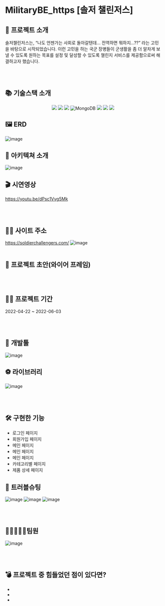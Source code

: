 # MilitaryBE_https [솔저 챌린저스]


## 👋 프로젝트 소개
솔저챌린저스는, “나도 언젠가는 사회로 돌아갈텐데… 전역하면 뭐하지…??” 라는 고민을 바탕으로 시작되었습니다.
이런 고민을 하는 국군 장병들이 군생활을 좀 더 알차게 보낼 수 있도록 원하는 목표를 설정 및 달성할 수 있도록
챌린지 서비스를 제공함으로써 해결하고자 했습니다.



<br/>
<br/>

## 📚 기술스택 소개
<p align="center">
<img src="https://img.shields.io/badge/html-E34F26?style=for-the-badge&logo=html5&logoColor=white"> 
<img src="https://img.shields.io/badge/css-1572B6?style=for-the-badge&logo=css3&logoColor=white"> 
<img src="https://img.shields.io/badge/js-F7DF1E?style=for-the-badge&logo=javascript&logoColor=black"> 
<img alt="MongoDB" src ="https://img.shields.io/badge/MongoDB-47a248.svg?&style=for-the-badge&logo=MongoDB&logoColor=white"/>
<img src="https://img.shields.io/badge/React-61DAFB?style=for-the-badge&logo=React&logoColor=black">
<img src="https://img.shields.io/badge/Figma-F24E1E?style=for-the-badge&logo=Figma&logoColor=white">
<img src="https://img.shields.io/badge/Node.js-339933?style=for-the-badge&logo=Node.js&logoColor=green">
 
  ## 🖼 ERD
  ![image](https://user-images.githubusercontent.com/101077035/171865869-f0a15105-4b9d-4fa9-aa7f-13c3b8b18e92.png)

 ## 💎 **아키텍쳐 소개**
 ![image](https://user-images.githubusercontent.com/101077035/171866509-07a1783e-2342-4d18-9b41-8e97fd33000f.png)
 
 
  ## 🎬 시연영상
https://youtu.be/dPsc1Vvg5Mk

<br/>
<br/>
 
   ## 🐶🍯 사이트 주소
https://soldierchallengers.com/
 ![image](https://user-images.githubusercontent.com/101077035/171866031-f88b8826-3ad7-497d-867d-cafacdcd4a7c.png)
<br/>
<br/>

## 🎨 프로젝트 초안(와이어 프레임)

<br/>
<br/>

## 👨‍💻 프로젝트 기간
2022-04-22 ~ 2022-06-03


<br/>
<br/>

## 🔨 개발툴
![image](https://user-images.githubusercontent.com/101077035/171867042-b3eff7c1-9e07-4a83-9b62-d696435748ca.png)

## ⚽ 라이브러리
 ![image](https://user-images.githubusercontent.com/101077035/171867188-26b9e027-ea07-46db-8305-8356d6488d0e.png)

<br/>
<br/>
  
  ## 🛠 구현한 기능 
  - 로그인 페이지
  - 회원가입 페이지
  - 메인 페이지
  - 메인 페이지
  - 메인 페이지
  - 카테고리별 페이지
  - 제품 상세 페이지

  ## 🔧 트러블슈팅
 ![image](https://user-images.githubusercontent.com/101077035/171867420-512a6f6e-ae28-49d8-96c8-8bdafa27bfc1.png)
 ![image](https://user-images.githubusercontent.com/101077035/171867435-d97ab39c-29b2-4d31-bde7-0990314e3419.png)
 ![image](https://user-images.githubusercontent.com/101077035/171867468-4c78aa16-6481-49fb-ad98-103afd157fc4.png)


<br/>
<br/>

## 👨🏻‍🤝‍👨🏻팀원

![image](https://user-images.githubusercontent.com/101077035/171872256-ab7adf51-ab97-47db-9adb-a31c6f61172b.png)

<br/>
<br/>

## 💣 프로젝트 중 힘들었던 점이 있다면?

-   
-   
-
